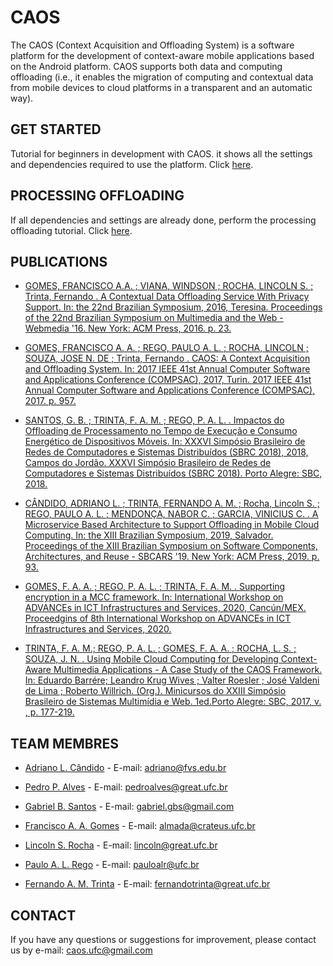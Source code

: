# CAOS
The CAOS (Context Acquisition and Offloading System) is a software platform for the development of context-aware mobile applications based on the Android platform. CAOS supports both data and computing offloading (i.e., it enables the migration of computing and contextual data from mobile devices to cloud platforms in a transparent and an automatic way).

## **GET STARTED**

Tutorial for beginners in development with CAOS. it shows all the settings and dependencies required to use the platform. Click [here](Get_Started.md).

## **PROCESSING OFFLOADING**

If all dependencies and settings are already done, perform the processing offloading tutorial. Click [here](Processing.md).

## **PUBLICATIONS**

- [GOMES, FRANCISCO A.A. ; VIANA, WINDSON ; ROCHA, LINCOLN S. ; Trinta, Fernando . A Contextual Data Offloading Service With Privacy Support. In: the 22nd Brazilian Symposium, 2016, Teresina. Proceedings of the 22nd Brazilian Symposium on Multimedia and the Web - Webmedia '16. New York: ACM Press, 2016. p. 23.](https://dl.acm.org/doi/abs/10.1145/2976796.2976860)

- [GOMES, FRANCISCO A. A. ; REGO, PAULO A. L. ; ROCHA, LINCOLN ; SOUZA, JOSE N. DE ; Trinta, Fernando . CAOS: A Context Acquisition and Offloading System. In: 2017 IEEE 41st Annual Computer Software and Applications Conference (COMPSAC), 2017, Turin. 2017 IEEE 41st Annual Computer Software and Applications Conference (COMPSAC), 2017. p. 957.](https://ieeexplore.ieee.org/abstract/document/8029723)

- [SANTOS, G. B. ; TRINTA, F. A. M. ; REGO, P. A. L. . Impactos do Offloading de Processamento no Tempo de Execução e Consumo Energético de Dispositivos Móveis. In: XXXVI Simpósio Brasileiro de Redes de Computadores e Sistemas Distribuídos (SBRC 2018), 2018, Campos do Jordão. XXXVI Simpósio Brasileiro de Redes de Computadores e Sistemas Distribuídos (SBRC 2018). Porto Alegre: SBC, 2018.](https://ojs.sbc.org.br/index.php/sbrc/article/view/2493)

- [CÂNDIDO, ADRIANO L. ; TRINTA, FERNANDO A. M. ; Rocha, Lincoln S. ; REGO, PAULO A. L. ; MENDONÇA, NABOR C. ; GARCIA, VINICIUS C. . A Microservice Based Architecture to Support Offloading in Mobile Cloud Computing. In: the XIII Brazilian Symposium, 2019, Salvador. Proceedings of the XIII Brazilian Symposium on Software Components, Architectures, and Reuse - SBCARS '19. New York: ACM Press, 2019. p. 93.](https://dl.acm.org/doi/abs/10.1145/3357141.3357148)

- [GOMES, F. A. A. ; REGO, P. A. L. ; TRINTA, F. A. M. . Supporting encryption in a MCC framework. In: International Workshop on ADVANCEs in ICT Infrastructures and Services, 2020, Cancún/MEX. Proceedgins of 8th International Workshop on ADVANCEs in ICT Infrastructures and Services, 2020.](https://lrsm.ibisc.univ-evry.fr/ADVANCE2020/programme/ProceedingsADVANCE2020.pdf)

- [TRINTA, F. A. M.; REGO, P. A. L. ; GOMES, F. A. A. ; ROCHA, L. S. ; SOUZA, J. N. . Using Mobile Cloud Computing for Developing Context-Aware Multimedia Applications - A Case Study of the CAOS Framework. In: Eduardo Barrére; Leandro Krug Wives ; Valter Roesler ; José Valdeni de Lima ; Roberto Willrich. (Org.). Minicursos do XXIII Simpósio Brasileiro de Sistemas Multimídia e Web. 1ed.Porto Alegre: SBC, 2017, v. , p. 177-219.](https://dl.acm.org/doi/10.1145/3126858.3131635)


## **TEAM MEMBRES**

* [Adriano L. Cândido](http://lattes.cnpq.br/1894380906052388) - E-mail: adriano@fvs.edu.br

* [Pedro P. Alves](http://lattes.cnpq.br/0547229021049089) - E-mail: pedroalves@great.ufc.br

* [Gabriel B. Santos](http://lattes.cnpq.br/3544370603825349) - E-mail: gabriel.gbs@gmail.com 

* [Francisco A. A. Gomes](http://lattes.cnpq.br/5271246957499974) - E-mail: almada@crateus.ufc.br

* [Lincoln S. Rocha](http://lattes.cnpq.br/0656977742590515) - E-mail: lincoln@great.ufc.br

* [Paulo A. L. Rego](http://lattes.cnpq.br/6631267110894080) - E-mail: pauloalr@ufc.br

* [Fernando A. M. Trinta](http://lattes.cnpq.br/8908026219336623) - E-mail: fernandotrinta@great.ufc.br 

## **CONTACT**

If you have any questions or suggestions for improvement, please contact us by e-mail: caos.ufc@gmail.com
